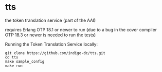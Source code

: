 # tts
the token translation service (part of the AAI)

requires Erlang OTP 18.1 or newer to run 
(due to a bug in the cover compiler OTP 18.3 or newer is needed to run the tests)

Running the Token Translation Service locally:
```
git clone https://github.com/indigo-dc/tts.git
cd tts
make sample_config
make run 
```
